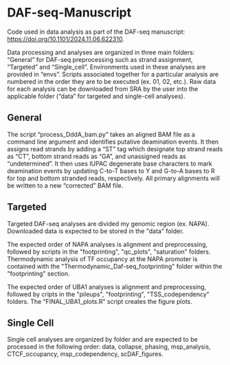# DAF-seq-Manuscript

Code used in data analysis as part of the DAF-seq manuscript: https://doi.org/10.1101/2024.11.06.622310.

Data processing and analyses are organized in three main folders: “General” for DAF-seq preprocessing such as strand assignment, “Targeted” and “Single_cell”. Environments used in these analyses are provided in “envs”. Scripts associated together for a particular analysis are numbered in the order they are to be executed (ex. 01, 02, etc.). Raw data for each analysis can be downloaded from SRA by the user into the applicable folder (“data” for targeted and single-cell analyses).

## General
The script “process_DddA_bam.py” takes an aligned BAM file as a command line argument and identifies putative deamination events. It then assigns read strands by adding a “ST” tag which designate top strand reads as “CT”, bottom strand reads as “GA”, and unassigned reads as “undetermined”. It then uses IUPAC degenerate base characters to mark deamination events by updating C-to-T bases to Y and G-to-A bases to R for top and bottom stranded reads, respectively. All primary alignments will be written to a new “corrected” BAM file.


## Targeted
Targeted DAF-seq analyses are divided my genomic region (ex. NAPA). Downloaded data is expected to be stored in the "data" folder.

The expected order of NAPA analyses is alignment and preprocessing, followed by scripts in the "footprinting", "qc_plots", "saturation" folders. Thermodynamic analysis of TF occupancy at the NAPA promoter is contained with the "Thermodynamic_Daf-seq_footprinting" folder within the "footprinting" section.

The expected order of UBA1 analyses is alignment and preprocessing, followed by cripts in the "pileups", "footprinting", "TSS_codependency" folders. The "FINAL_UBA1_plots.R" script creates the figure plots.


## Single Cell
Single cell analyses are organized by folder and are expected to be processed in the following order: data, collapse, phasing, msp_analysis, CTCF_occupancy, msp_codependency, scDAF_figures.
